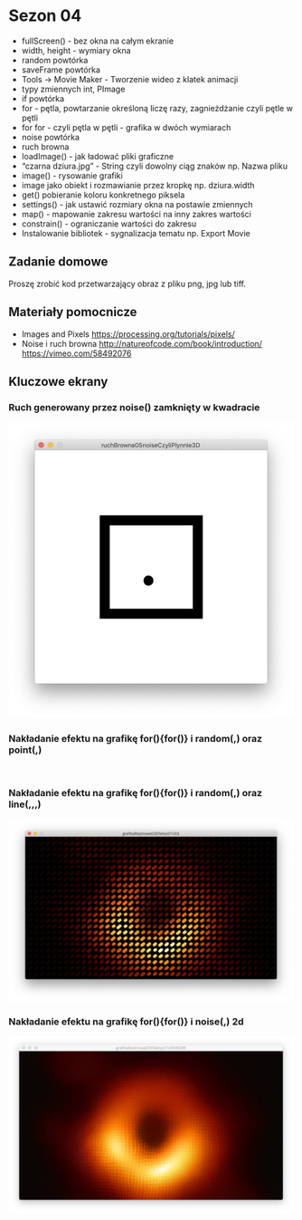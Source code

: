# Sezon 04 
- fullScreen() - bez okna na całym ekranie
- width, height - wymiary okna
- random powtórka
- saveFrame powtórka
- Tools -> Movie Maker - Tworzenie wideo z klatek animacji
- typy zmiennych int, PImage
- if powtórka
- for - pętla, powtarzanie określoną liczę razy, zagnieżdżanie czyli pętle w pętli
- for for - czyli pętla w pętli - grafika w dwóch wymiarach
- noise powtórka 
- ruch browna 
- loadImage() - jak ładować pliki graficzne
- “czarna dziura.jpg” - String czyli dowolny ciąg znaków np. Nazwa pliku
- image() - rysowanie grafiki
- image jako obiekt i rozmawianie przez kropkę np. dziura.width
- get() pobieranie koloru konkretnego piksela
- settings() - jak ustawić rozmiary okna na postawie zmiennych
- map() - mapowanie zakresu wartości na inny zakres wartości
- constrain() - ograniczanie wartości do zakresu
- Instalowanie bibliotek - sygnalizacja tematu np. Export Movie

## Zadanie domowe
Proszę zrobić kod przetwarzający obraz z pliku png, jpg lub tiff.  

## Materiały pomocnicze
- Images and Pixels
https://processing.org/tutorials/pixels/
- Noise i ruch browna
http://natureofcode.com/book/introduction/
https://vimeo.com/58492076

## Kluczowe ekrany 
### Ruch generowany przez noise() zamknięty w kwadracie
![](ruchBrowna05noiseCzyliPlynnie3D.png)

### Nakładanie efektu na grafikę for(){for()} i random(,) oraz point(,)
![]()

### Nakładanie efektu na grafikę for(){for()} i random(,) oraz line(,,,)
![](grafikaRastrowa02Efekty07v03.png)

### Nakładanie efektu na grafikę for(){for()} i noise(,) 2d
![](grafikaRastrowa02Efekty07v04WOW.png)